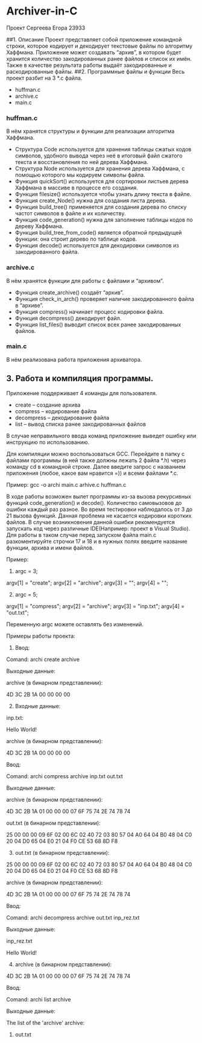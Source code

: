 # Archiver-in-C
Проект Сергеева Егора 23933

##1. Описание
Проект представляет собой приложение командной строки, которое кодирует и декодирует текстовые файлы по алгоритму Хаффмана. Приложение может создавать “архив”, в котором будет хранится количество закодированных ранее файлов и список их имён. Также в качестве результата работы выдаёт закодированные и раскодированные файлы.
##2. Программные файлы и функции
Весь проект разбит на 3 *.c файла.
- huffman.c
- archive.c
- main.c
### huffman.c
В нём хранятся структуры и функции для реализации алгоритма Хаффмана.
- Структура Code используется для хранения таблицы сжатых кодов символов, удобного вывода через неё в итоговый файл сжатого текста и восстановления по ней дерева Хаффмана.
- Структура Node используется для хранения дерева Хаффмана, с помощью которого мы кодируем символы файла.
- Функция quickSort() используется для сортировки листьев дерева Хаффмана в массиве в процессе его создания.
- Функция filesize() используется чтобы узнать длину текста в файле.
- Функция create_Node() нужна для создания листа дерева.
- Функция build_tree() применяется для создания дерева по списку частот символов в файле и их количеству.
- Функция code_generation() нужна для заполнение таблицы кодов по дереву Хаффмана.
- Функция build_tree_from_code() является обратной предыдущей функции: она строит дерево по таблице кодов.
- Функция decode() используется для декодировки символов из закодированного файла.
### archive.c
В нём хранятся функции для работы с файлами и “архивом”.
- Функция create_archive() создаёт “архив”.
- Функция check_in_arch() проверяет наличие закодированного файла в “архиве”.
- Функция compress() начинает процесс кодировки файла.
- Функция decompress() декодирует файл.
- Функция list_files() выводит список всех ранее закодированных файлов.
### main.c
В нём реализована работа приложения архиватора.
## 3. Работа и компиляция программы.
Приложение поддерживает 4 команды для пользователя.
- create – создание архива
- compress – кодирование файла
- decompress – декодирование файла
- list – вывод списка ранее закодированных файлов

В случае неправильного ввода команд приложение выведет ошибку или инструкцию по использованию.

Для компиляции можно воспользоваться GCC. Перейдите в папку с файлами программы (в ней также должны лежать 2 файла *.h) через команду cd в командной строке. Далее введите запрос с названием приложения (любое, какое вам нравится =)) и всеми файлами *.c.

Пример: gcc -o archi main.c arhive.c huffman.c

В ходе работы возможен вылет программы из-за вызова рекурсивных функций code_generation() и decode().  Количество самовызовов до ошибки каждый раз разное. Во время тестировки наблюдалось от 3 до 21 вызова функций. Данная проблема не касается кодировки коротких файлов. В случае возникновения данной ошибки рекомендуется запускать код через различные IDE(Например: проект в Visual Studio). Для работы в таком случае перед запуском файла main.c разкоментируйте строчки 17 и 18 и в нужных полях введите название функции, архива и имени файлов.

Пример:

1) argc = 3;

argv[1] = "create"; argv[2] = "archive"; argv[3] = ""; argv[4] = "";

2) argc = 5;

argv[1] = "compress"; argv[2] = "archive"; argv[3] = "inp.txt"; argv[4] = "out.txt"; 

Переменную argc можете оставлять без изменений.

Примеры работы проекта:
1) Ввод:
   
Comand: archi create archive

Выходные данные:

archive  (в бинарном представлении):

4D 3C 2B 1A 00 00 00 00

2) Входные данные:

inp.txt:

Hello World!

archive  (в бинарном представлении):

4D 3C 2B 1A 00 00 00 00

Ввод:

Comand: archi сompress archive inp.txt out.txt

Выходные данные:

archive  (в бинарном представлении):

4D 3C 2B 1A 01 00 00 00 07 6F 75 74 2E 74 78 74

out.txt (в бинарном представлении):

25 00 00 00 09 6F 02 00 6C 02 40 72 03 80 57 04 A0 64 04 B0 48 04 C0 20 04 D0 65 04 E0 21 04 F0 CE 53 68 8D F8

3) out.txt (в бинарном представлении):

25 00 00 00 09 6F 02 00 6C 02 40 72 03 80 57 04 A0 64 04 B0 48 04 C0 20 04 D0 65 04 E0 21 04 F0 CE 53 68 8D F8

archive  (в бинарном представлении):

4D 3C 2B 1A 01 00 00 00 07 6F 75 74 2E 74 78 74

Ввод:

Comand: archi deсompress archive out.txt inp_rez.txt

Выходные данные:

inp_rez.txt

Hello World!

4) archive  (в бинарном представлении):

4D 3C 2B 1A 01 00 00 00 07 6F 75 74 2E 74 78 74

Ввод:

Comand: archi list archive

Выходные данные:

The list of the 'archive' archive:

1. out.txt
